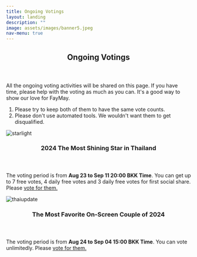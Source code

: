 ```yaml
---
title: Ongoing Votings
layout: landing
description: ""
image: assets/images/banner5.jpeg
nav-menu: true
---
```


<!-- Main -->
<div id="main">
    <section id="one">
        <div class="inner">
            <header class="major">
                <h2><span class="translate">Ongoing Votings</span></h2>
            </header>
            <p><span class="translate">All the ongoing voting activities will be shared on this page. If you have time, please help with the voting as much as you can. It's a good way to show our love for FayMay.</span></p>
            <ol>
                <li><span class="translate">Please try to keep both of them to have the same vote counts.</span></li>
                <li><span class="translate">Please don't use automated tools. We wouldn't want them to get disqualified.</span></li>
            </ol>
        </div>
    </section>
    <section id="two" class="spotlights">
        <section>
            <div class="image">
                <img src="{{ 'assets/images/votestarlight.png' | relative_url }}" alt="starlight" data-position="center center">
            </div>
            <div class="content">
                <div class="inner">
                    <header class="major">
                        <h3><span class="translate">2024 The Most Shining Star in Thailand</span></h3>
                    </header>
                    <p><span class="translate">The voting period is from <strong>Aug 23 to Sep 11 20:00 BKK Time</strong>. You can get up to 7 free votes, 4 daily free votes and 3 daily free votes for first social share. Please</span><span class="vote-link"> <a href="https://www.starlightawards.asia/vote"><span class="translate">vote for them.</span></a></span>
                    </p>
                </div>
            </div>
        </section>
        <section>
            <div class="image">
                <img src="{{ 'assets/images/votethaiupdate.png' | relative_url }}" alt="thaiupdate" data-position="center center">
            </div>
            <div class="content">
                <div class="inner">
                    <header class="major">
                        <h3><span class="translate">The Most Favorite On-Screen Couple of 2024</span></h3>
                    </header>
                    <p><span class="translate">The voting period is from <strong>Aug 24 to Sep 04 15:00 BKK Time</strong>. You can vote unlimitedly. Please</span> <span class="vote-link"><a href="https://www.thaiupdate.info/favorite-couple-2024-group-3/"><span class="translate">vote for them.</span></a></span>
                    </p>
                </div>
            </div>
        </section>
    </section>
</div>